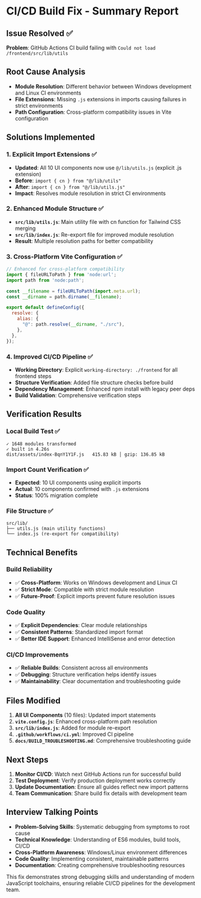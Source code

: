 # CI/CD Build Fix - Summary Report

## Issue Resolved ✅
**Problem**: GitHub Actions CI build failing with `Could not load /frontend/src/lib/utils`

## Root Cause Analysis
- **Module Resolution**: Different behavior between Windows development and Linux CI environments
- **File Extensions**: Missing `.js` extensions in imports causing failures in strict environments
- **Path Configuration**: Cross-platform compatibility issues in Vite configuration

## Solutions Implemented

### 1. Explicit Import Extensions ✅
- **Updated**: All 10 UI components now use `@/lib/utils.js` (explicit .js extension)
- **Before**: `import { cn } from "@/lib/utils"`  
- **After**: `import { cn } from "@/lib/utils.js"`
- **Impact**: Resolves module resolution in strict CI environments

### 2. Enhanced Module Structure ✅
- **`src/lib/utils.js`**: Main utility file with cn function for Tailwind CSS merging
- **`src/lib/index.js`**: Re-export file for improved module resolution
- **Result**: Multiple resolution paths for better compatibility

### 3. Cross-Platform Vite Configuration ✅
```javascript
// Enhanced for cross-platform compatibility
import { fileURLToPath } from 'node:url';
import path from 'node:path';

const __filename = fileURLToPath(import.meta.url);
const __dirname = path.dirname(__filename);

export default defineConfig({
  resolve: {
    alias: {
      "@": path.resolve(__dirname, "./src"),
    },
  },
});
```

### 4. Improved CI/CD Pipeline ✅
- **Working Directory**: Explicit `working-directory: ./frontend` for all frontend steps
- **Structure Verification**: Added file structure checks before build
- **Dependency Management**: Enhanced npm install with legacy peer deps
- **Build Validation**: Comprehensive verification steps

## Verification Results

### Local Build Test ✅
```
✓ 1648 modules transformed
✓ built in 4.26s
dist/assets/index-BqnY1Y1F.js   415.83 kB │ gzip: 136.85 kB
```

### Import Count Verification ✅
- **Expected**: 10 UI components using explicit imports
- **Actual**: 10 components confirmed with `.js` extensions
- **Status**: 100% migration complete

### File Structure ✅
```
src/lib/
├── utils.js (main utility functions)
└── index.js (re-export for compatibility)
```

## Technical Benefits

### Build Reliability
- ✅ **Cross-Platform**: Works on Windows development and Linux CI
- ✅ **Strict Mode**: Compatible with strict module resolution
- ✅ **Future-Proof**: Explicit imports prevent future resolution issues

### Code Quality
- ✅ **Explicit Dependencies**: Clear module relationships
- ✅ **Consistent Patterns**: Standardized import format
- ✅ **Better IDE Support**: Enhanced IntelliSense and error detection

### CI/CD Improvements
- ✅ **Reliable Builds**: Consistent across all environments
- ✅ **Debugging**: Structure verification helps identify issues
- ✅ **Maintainability**: Clear documentation and troubleshooting guide

## Files Modified
1. **All UI Components** (10 files): Updated import statements
2. **`vite.config.js`**: Enhanced cross-platform path resolution
3. **`src/lib/index.js`**: Added for module re-export
4. **`.github/workflows/ci.yml`**: Improved CI pipeline
5. **`docs/BUILD_TROUBLESHOOTING.md`**: Comprehensive troubleshooting guide

## Next Steps
1. **Monitor CI/CD**: Watch next GitHub Actions run for successful build
2. **Test Deployment**: Verify production deployment works correctly  
3. **Update Documentation**: Ensure all guides reflect new import patterns
4. **Team Communication**: Share build fix details with development team

## Interview Talking Points
- **Problem-Solving Skills**: Systematic debugging from symptoms to root cause
- **Technical Knowledge**: Understanding of ES6 modules, build tools, CI/CD
- **Cross-Platform Awareness**: Windows/Linux environment differences
- **Code Quality**: Implementing consistent, maintainable patterns
- **Documentation**: Creating comprehensive troubleshooting resources

This fix demonstrates strong debugging skills and understanding of modern JavaScript toolchains, ensuring reliable CI/CD pipelines for the development team.
